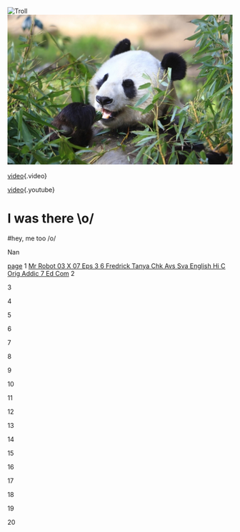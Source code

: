 ![Troll](/uploads/troll.jpg "Troll")![Panda](/uploads/panda.jpg "Panda")

[video](https://cdn.media.ccc.de/congress/2017/h264-sd/34c3-8740-eng-deu-spa-The_Internet_in_Cuba_A_Story_of_Community_Resilience_sd.mp4){.video}
<!-- TITLE: Home -->
<!-- SUBTITLE: A quick summary of Home -->


[video](https://www.youtube.com/watch?v=qmjOd9Dlr34){.youtube}

# I was there \o/
#hey, me too /o/

Nan

[page](page)
1
[Mr Robot 03 X 07 Eps 3 6 Fredrick Tanya Chk Avs Sva English Hi C Orig Addic 7 Ed Com](/uploads/mr-robot-03-x-07-eps-3-6-fredrick-tanya-chk-avs-sva-english-hi-c-orig-addic-7-ed-com.srt "Mr Robot 03 X 07 Eps 3 6 Fredrick Tanya Chk Avs Sva English Hi C Orig Addic 7 Ed Com")
2

3

4

5

6

7

8

9

10

11

12

13

14

15

16

17

18

19

20